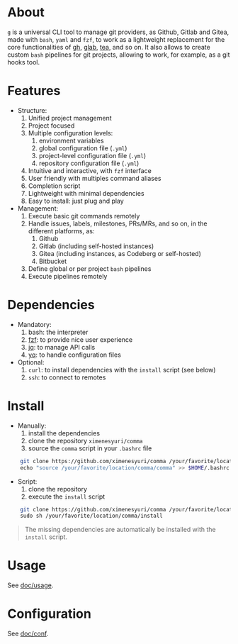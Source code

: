 # About

`g`  is a universal CLI tool to manage git providers, as Github, Gitlab and Gitea, made with `bash`, `yaml` and `fzf`, to work as a lightweight replacement for the core functionalities of [gh](https://github.com/cli/cli), [glab](https://gitlab.com/gitlab-org/cli), [tea](https://gitea.com/gitea/tea), and so on. It also allows to create custom `bash` pipelines for git projects, allowing to work, for example, as a git hooks tool.

# Features

- Structure:
    1. Unified project management
    2. Project focused 
    4. Multiple configuration levels:
        1. environment variables
        2. global configuration file (`.yml`)
        3. project-level configuration file (`.yml`)
        4. repository configuration file (`.yml`)
    5. Intuitive and interactive, with `fzf` interface
    6. User friendly with multiples command aliases
    7. Completion script
    8. Lightweight with minimal dependencies
    9. Easy to install: just plug and play
- Management:
    1. Execute basic git commands remotely
    2. Handle issues, labels, milestones, PRs/MRs, and so on, in the different platforms, as:
        1. Github
        2. Gitlab (including self-hosted instances)
        3. Gitea (including instances, as Codeberg or self-hosted)
        4. Bitbucket
    3. Define global or per project `bash` pipelines
    4. Execute pipelines remotely

# Dependencies

- Mandatory:
    1. bash: the interpreter
    2. [fzf](https://github.com/junegunn/fzf): to provide nice user experience
    3. [jq](https://github.com/jqlang/jq): to manage API calls
    4. [yq](https://github.com/mikefarah/yq): to handle configuration files
- Optional:
    1. `curl`: to install dependencies with the `install` script (see below)
    2. `ssh`: to connect to remotes 

# Install

- Manually:
    1. install the dependencies
    2. clone the repository `ximenesyuri/comma`
    3. source the `comma` script in your `.bashrc` file
```bash
    git clone https://github.com/ximenesyuri/comma /your/favorite/location/comma \
    echo "source /your/favorite/location/comma/comma" >> $HOME/.bashrc
```
- Script:
    1. clone the repository
    2. execute the `install` script
```bash
    git clone https://github.com/ximenesyuri/comma /your/favorite/location/comma \
    sudo sh /your/favorite/location/comma/install
```

> The missing dependencies are automatically be installed with the `install` script.

# Usage

See [doc/usage](./doc/usage.md).

# Configuration

See [doc/conf](./doc/conf.md).


